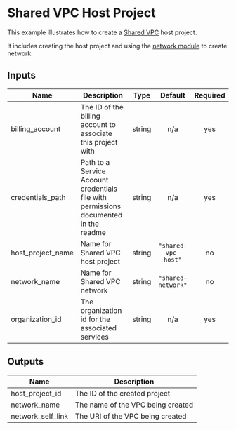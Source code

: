 # Shared VPC Host Project

This example illustrates how to create a [Shared VPC](https://cloud.google.com/vpc/docs/shared-vpc) host project.

It includes creating the host project and using the [network module](https://github.com/terraform-google-modules/terraform-google-network) to create network.

<!-- BEGINNING OF PRE-COMMIT-TERRAFORM DOCS HOOK -->
## Inputs

| Name | Description | Type | Default | Required |
|------|-------------|:----:|:-----:|:-----:|
| billing\_account | The ID of the billing account to associate this project with | string | n/a | yes |
| credentials\_path | Path to a Service Account credentials file with permissions documented in the readme | string | n/a | yes |
| host\_project\_name | Name for Shared VPC host project | string | `"shared-vpc-host"` | no |
| network\_name | Name for Shared VPC network | string | `"shared-network"` | no |
| organization\_id | The organization id for the associated services | string | n/a | yes |

## Outputs

| Name | Description |
|------|-------------|
| host\_project\_id | The ID of the created project |
| network\_name | The name of the VPC being created |
| network\_self\_link | The URI of the VPC being created |

<!-- END OF PRE-COMMIT-TERRAFORM DOCS HOOK -->
